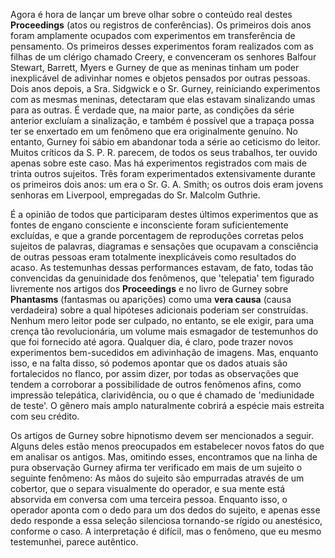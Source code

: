 Agora é hora de lançar um breve olhar sobre o conteúdo real destes **Proceedings** (atos ou registros de conferências). Os primeiros dois anos foram amplamente ocupados com experimentos em transferência de pensamento. Os primeiros desses experimentos foram realizados com as filhas de um clérigo chamado Creery, e convenceram os senhores Balfour Stewart, Barrett, Myers e Gurney de que as meninas tinham um poder inexplicável de adivinhar nomes e objetos pensados por outras pessoas. Dois anos depois, a Sra. Sidgwick e o Sr. Gurney, reiniciando experimentos com as mesmas meninas, detectaram que elas estavam sinalizando umas para as outras. É verdade que, na maior parte, as condições da série anterior excluíam a sinalização, e também é possível que a trapaça possa ter se enxertado em um fenômeno que era originalmente genuíno. No entanto, Gurney foi sábio em abandonar toda a série ao ceticismo do leitor. Muitos críticos da S. P. R. parecem, de todos os seus trabalhos, ter ouvido apenas sobre este caso. Mas há experimentos registrados com mais de trinta outros sujeitos. Três foram experimentados extensivamente durante os primeiros dois anos: um era o Sr. G. A. Smith; os outros dois eram jovens senhoras em Liverpool, empregadas do Sr. Malcolm Guthrie.

É a opinião de todos que participaram destes últimos experimentos que as fontes de engano consciente e inconsciente foram suficientemente excluídas, e que a grande porcentagem de reproduções corretas pelos sujeitos de palavras, diagramas e sensações que ocupavam a consciência de outras pessoas eram totalmente inexplicáveis como resultados do acaso. As testemunhas dessas performances estavam, de fato, todas tão convencidas da genuinidade dos fenômenos, que 'telepatia' tem figurado livremente nos artigos dos **Proceedings** e no livro de Gurney sobre **Phantasms** (fantasmas ou aparições) como uma **vera causa** (causa verdadeira) sobre a qual hipóteses adicionais poderiam ser construídas. Nenhum mero leitor pode ser culpado, no entanto, se ele exigir, para uma crença tão revolucionária, um volume mais esmagador de testemunhos do que foi fornecido até agora. Qualquer dia, é claro, pode trazer novos experimentos bem-sucedidos em adivinhação de imagens. Mas, enquanto isso, e na falta disso, só podemos apontar que os dados atuais são fortalecidos no flanco, por assim dizer, por todas as observações que tendem a corroborar a possibilidade de outros fenômenos afins, como impressão telepática, clarividência, ou o que é chamado de 'mediunidade de teste'. O gênero mais amplo naturalmente cobrirá a espécie mais estreita com seu crédito.

Os artigos de Gurney sobre hipnotismo devem ser mencionados a seguir. Alguns deles estão menos preocupados em estabelecer novos fatos do que em analisar os antigos. Mas, omitindo esses, encontramos que na linha de pura observação Gurney afirma ter verificado em mais de um sujeito o seguinte fenômeno: As mãos do sujeito são empurradas através de um cobertor, que o separa visualmente do operador, e sua mente está absorvida em conversa com uma terceira pessoa. Enquanto isso, o operador aponta com o dedo para um dos dedos do sujeito, e apenas esse dedo responde a essa seleção silenciosa tornando-se rígido ou anestésico, conforme o caso. A interpretação é difícil, mas o fenômeno, que eu mesmo testemunhei, parece autêntico.